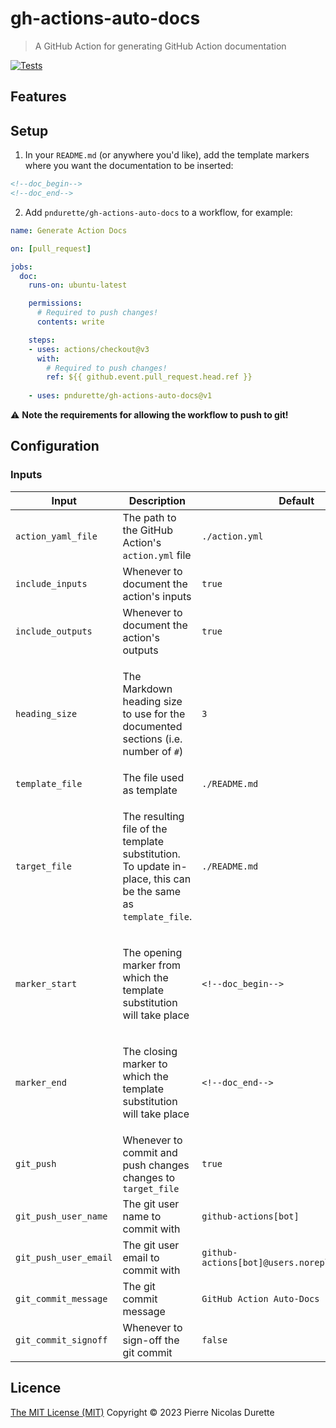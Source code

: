# gh-actions-auto-docs

> A GitHub Action for generating GitHub Action documentation

[![Tests](https://github.com/pndurette/gh-actions-auto-docs/actions/workflows/test.yml/badge.svg)](https://github.com/pndurette/gh-actions-auto-docs/actions/workflows/test.yml)

## Features



## Setup

1. In your `README.md` (or anywhere you'd like), add the template markers where you want the documentation to be inserted:

```markdown
<!--doc_begin-->
<!--doc_end-->
```

2. Add `pndurette/gh-actions-auto-docs` to a workflow, for example:

```yaml
name: Generate Action Docs

on: [pull_request]

jobs:
  doc:
    runs-on: ubuntu-latest

    permissions:
      # Required to push changes!
      contents: write

    steps:
    - uses: actions/checkout@v3
      with:
        # Required to push changes!
        ref: ${{ github.event.pull_request.head.ref }}
    
    - uses: pndurette/gh-actions-auto-docs@v1
```

:warning: **Note the requirements for allowing the workflow to push to git!**

## Configuration

<!--doc_begin_-->
### Inputs
|Input|Description|Default|Required|
|-----|-----------|-------|:------:|
|`action_yaml_file`|The path to the GitHub Action's `action.yml` file|`./action.yml`|no|
|`include_inputs`|Whenever to document the action's inputs|`true`|no|
|`include_outputs`|Whenever to document the action's outputs|`true`|no|
|`heading_size`|<p>The Markdown heading size to use for the documented<br />sections (i.e. number of <code>#</code>)</p>|`3`|no|
|`template_file`|The file used as template|`./README.md`|no|
|`target_file`|<p>The resulting file of the template substitution.<br />To update in-place, this can be the same as <code>template_file</code>.</p>|`./README.md`|no|
|`marker_start`|<p>The opening marker from which the template substitution<br />will take place</p>|`<!--doc_begin-->`|no|
|`marker_end`|<p>The closing marker to which the template substitution<br />will take place</p>|`<!--doc_end-->`|no|
|`git_push`|Whenever to commit and push changes changes to `target_file`|`true`|no|
|`git_push_user_name`|The git user name to commit with|`github-actions[bot]`|no|
|`git_push_user_email`|The git user email to commit with|`github-actions[bot]@users.noreply.github.com`|no|
|`git_commit_message`|The git commit message|`GitHub Action Auto-Docs`|no|
|`git_commit_signoff`|Whenever to sign-off the git commit|`false`|no|

<!--doc_end_-->

## Licence

[The MIT License (MIT)](LICENSE) Copyright © 2023 Pierre Nicolas Durette